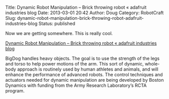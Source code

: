 Title: Dynamic Robot Manipulation – Brick throwing robot « adafruit industries blog
Date: 2013-03-01 20:42
Author: Doug
Category: RobotCraft
Slug: dynamic-robot-manipulation-brick-throwing-robot-adafruit-industries-blog
Status: published

Now we are getting somewhere. This is really cool.

[Dynamic Robot Manipulation – Brick throwing robot « adafruit industries blog](http://www.adafruit.com/blog/2013/03/01/dynamic-robot-manipulation-brick-throwing-robot/)

BigDog handles heavy objects. The goal is to use the strength of the legs and torso to help power motions of the arm. This sort of dynamic, whole-body approach is routinely used by human athletes and animals, and will enhance the performance of advanced robots. The control techniques and actuators needed for dynamic manipulation are being developed by Boston Dynamics with funding from the Army Research Laboratory’s RCTA program.
